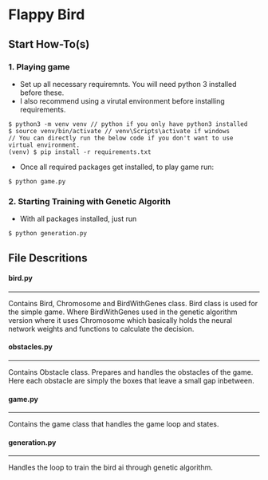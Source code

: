 # Flappy Bird

## Start How-To(s)

### 1. Playing game

- Set up all necessary requiremnts. You will need python 3 installed before these.
- I also recommend using a virutal environment before installing requirements.
```
$ python3 -m venv venv // python if you only have python3 installed
$ source venv/bin/activate // venv\Scripts\activate if windows
// You can directly run the below code if you don't want to use virtual environment.
(venv) $ pip install -r requirements.txt 
```
- Once all required packages get installed, to play game run:
```
$ python game.py
```

### 2. Starting Training with Genetic Algorith
- With all packages installed, just run
```
$ python generation.py
```

## File Descritions

#### bird.py
------------
Contains Bird, Chromosome and BirdWithGenes class.
Bird class is used for the simple game. Where BirdWithGenes used in the genetic algorithm version where it uses Chromosome which basically holds the neural network
weights and functions to calculate the decision.

#### obstacles.py
-----------------
Contains Obstacle class. Prepares and handles the obstacles of the game.
Here each obstacle are simply the boxes that leave a small gap inbetween.

#### game.py
------------
Contains the game class that handles the game loop and states.

#### generation.py
------------------
Handles the loop to train the bird ai through genetic algorithm.

